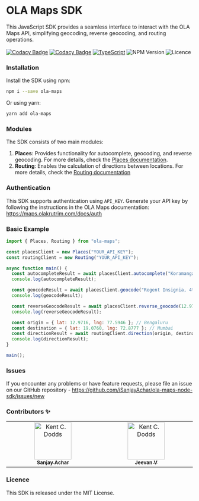 # OLA Maps SDK
This JavaScript SDK provides a seamless interface to interact with the OLA Maps API, simplifying geocoding, reverse geocoding, and routing operations.
<br />
<br />
[![Codacy Badge](https://app.codacy.com/project/badge/Grade/cebb7bf6c07048ccbd6fdf756d56b0bf)](https://app.codacy.com/gh/iSanjayAchar/ola-maps-node-sdk/dashboard?utm_source=gh&utm_medium=referral&utm_content=&utm_campaign=Badge_grade)
[![Codacy Badge](https://app.codacy.com/project/badge/Coverage/cebb7bf6c07048ccbd6fdf756d56b0bf)](https://app.codacy.com/gh/iSanjayAchar/ola-maps-node-sdk/dashboard?utm_source=gh&utm_medium=referral&utm_content=&utm_campaign=Badge_coverage)
[![TypeScript](https://img.shields.io/badge/%3C%2F%3E-TypeScript-%230074c1.svg)](http://www.typescriptlang.org/)
![NPM Version](https://img.shields.io/npm/v/ola-maps)
![Licence](https://img.shields.io/badge/license-MIT-blue)

### Installation
Install the SDK using npm:
```bash
npm i --save ola-maps
```
Or using yarn:
```bash
yarn add ola-maps
```

### Modules
The SDK consists of two main modules:
1. **Places**: Provides functionality for autocomplete, geocoding, and reverse geocoding. For more details, check the [Places documentation](/documentation/places.md).
2. **Routing**: Enables the calculation of directions between locations. For more details, check the [Routing documentation](/documentation/routing.md)

### Authentication
This SDK supports authentication using `API_KEY`. Generate your API key by following the instructions in the OLA Maps documentation: https://maps.olakrutrim.com/docs/auth

### Basic Example
```javascript
import { Places, Routing } from "ola-maps";

const placesClient = new Places("YOUR_API_KEY");
const routingClient = new Routing("YOUR_API_KEY");

async function main() {
  const autocompleteResult = await placesClient.autocomplete("Koramangala");
  console.log(autocompleteResult);

  const geocodeResult = await placesClient.geocode("Regent Insignia, 4th Block, 17th Main, Koramangala");
  console.log(geocodeResult);

  const reverseGeocodeResult = await placesClient.reverse_geocode(12.9716, 77.5946);
  console.log(reverseGeocodeResult);

  const origin = { lat: 12.9716, lng: 77.5946 }; // Bengaluru
  const destination = { lat: 19.0760, lng: 72.8777 }; // Mumbai
  const directionResult = await routingClient.direction(origin, destination);
  console.log(directionResult);
}

main();
```

### Issues
If you encounter any problems or have feature requests, please file an issue on our GitHub repository - https://github.com/iSanjayAchar/ola-maps-node-sdk/issues/new

### Contributors ✨
<table>
  <tbody>
    <td align="center" valign="top" width="14.28%">
      <a href="https://github.com/iSanjayAchar">
        <img src="https://avatars.githubusercontent.com/u/11937721?v=3?s=100" width="100px;" alt="Kent C. Dodds" />
        <br />
        <sub>
          <b>Sanjay Achar</b>
        </sub>
      </a>
    </td>
    <td align="center" valign="top" width="14.28%">
      <a href="https://github.com/JeevanAchar">
        <img src="https://avatars.githubusercontent.com/u/114219448?v=3?s=100" width="100px;" alt="Kent C. Dodds" />
        <br />
        <sub>
          <b>Jeevan V</b>
        </sub>
      </a>
    </td>    
  </tbody>
</table>

### Licence
This SDK is released under the MIT License.